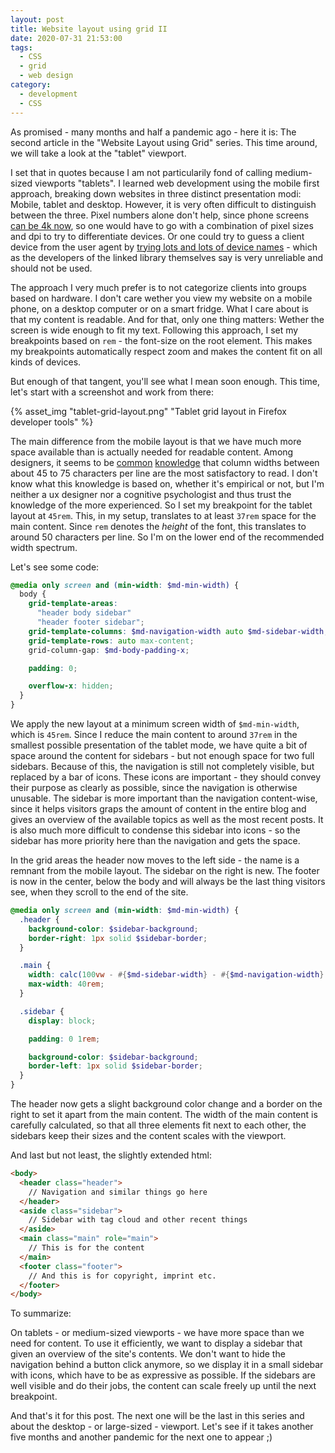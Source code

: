 ```yaml
---
layout: post
title: Website layout using grid II
date: 2020-07-31 21:53:00
tags:
  - CSS
  - grid
  - web design
category:
  - development
  - CSS
---
```

As promised - many months and half a pandemic ago - here it is: The second article in the "Website Layout using Grid" series. This time around, we will take a look at the "tablet" viewport.

I set that in quotes because I am not particularily fond of calling medium-sized viewports "tablets". I learned web development using the mobile first approach, breaking down websites in three distinct presentation modi: Mobile, tablet and desktop. However, it is very often difficult to distinguish between the three. Pixel numbers alone don't help, since phone screens [can be 4k now](https://en.wikipedia.org/wiki/Comparison_of_high-definition_smartphone_displays#2160p_by_3840_(4K_UHD)), so one would have to go with a combination of pixel sizes and dpi to try to differentiate devices. Or one could try to guess a client device from the user agent by [trying lots and lots of device names](https://www.npmjs.com/package/mobile-detect) - which as the developers of the linked library themselves say is very unreliable and should not be used.

The approach I very much prefer is to not categorize clients into groups based on hardware. I don't care wether you view my website on a mobile phone, on a desktop computer or on a smart fridge. What I care about is that my content is readable. And for that, only one thing matters: Wether the screen is wide enough to fit my text. Following this approach, I set my breakpoints based on `rem` - the font-size on the root element. This makes my breakpoints automatically respect zoom and makes the content fit on all kinds of devices.

But enough of that tangent, you'll see what I mean soon enough. This time, let's start with a screenshot and work from there:

{% asset_img "tablet-grid-layout.png" "Tablet grid layout in Firefox developer tools" %}

The main difference from the mobile layout is that we have much more space available than is actually needed for readable content. Among designers, it seems to be [common](https://graphicdesign.stackexchange.com/questions/13724/recommended-column-width-for-text-reading-digital-vs-printed) [knowledge](https://graphicdesign.stackexchange.com/questions/13724/recommended-column-width-for-text-reading-digital-vs-printed) that column widths between about 45 to 75 characters per line are the most satisfactory to read. I don't know what this knowledge is based on, whether it's empirical or not, but I'm neither a ux designer nor a cognitive psychologist and thus trust the knowledge of the more experienced. So I set my breakpoint for the tablet layout at `45rem`. This, in my setup, translates to at least `37rem` space for the main content. Since `rem` denotes the _height_ of the font, this translates to around 50 characters per line. So I'm on the lower end of the recommended width spectrum.

Let's see some code:

```scss
@media only screen and (min-width: $md-min-width) {
  body {
    grid-template-areas:
      "header body sidebar"
      "header footer sidebar";
    grid-template-columns: $md-navigation-width auto $md-sidebar-width;
    grid-template-rows: auto max-content;
    grid-column-gap: $md-body-padding-x;

    padding: 0;

    overflow-x: hidden;
  }
}
```

We apply the new layout at a minimum screen width of `$md-min-width`, which is `45rem`. Since I reduce the main content to around `37rem` in the smallest possible presentation of the tablet mode, we have quite a bit of space around the content for sidebars - but not enough space for two full sidebars. Because of this, the navigation is still not completely visible, but replaced by a bar of icons. These icons are important - they should convey their purpose as clearly as possible, since the navigation is otherwise unusable. The sidebar is more important than the navigation content-wise, since it helps visitors graps the amount of content in the entire blog and gives an overview of the available topics as well as the most recent posts. It is also much more difficult to condense this sidebar into icons - so the sidebar has more priority here than the navigation and gets the space.

In the grid areas the header now moves to the left side - the name is a remnant from the mobile layout. The sidebar on the right is new. The footer is now in the center, below the body and will always be the last thing visitors see, when they scroll to the end of the site.

```scss
@media only screen and (min-width: $md-min-width) {
  .header {
    background-color: $sidebar-background;
    border-right: 1px solid $sidebar-border;
  }

  .main {
    width: calc(100vw - #{$md-sidebar-width} - #{$md-navigation-width} - 2 * #{$md-body-padding-x});
    max-width: 40rem;
  }

  .sidebar {
    display: block;

    padding: 0 1rem;

    background-color: $sidebar-background;
    border-left: 1px solid $sidebar-border;
  }
}
```

The header now gets a slight background color change and a border on the right to set it apart from the main content. The width of the main content is carefully calculated, so that all three elements fit next to each other, the sidebars keep their sizes and the content scales with the viewport.

And last but not least, the slightly extended html:

```html
<body>
  <header class="header">
    // Navigation and similar things go here
  </header>
  <aside class="sidebar">
    // Sidebar with tag cloud and other recent things
  </aside>
  <main class="main" role="main">
    // This is for the content
  </main>
  <footer class="footer">
    // And this is for copyright, imprint etc.
  </footer>
</body>
```

To summarize:

On tablets - or medium-sized viewports - we have more space than we need for content. To use it efficiently, we want to display a sidebar that given an overview of the site's contents. We don't want to hide the navigation behind a button click anymore, so we display it in a small sidebar with icons, which have to be as expressive as possible. If the sidebars are well visible and do their jobs, the content can scale freely up until the next breakpoint.

And that's it for this post. The next one will be the last in this series and about the desktop - or large-sized - viewport. Let's see if it takes another five months and another pandemic for the next one to appear ;)
